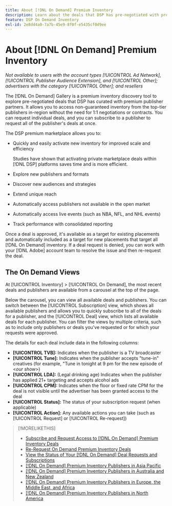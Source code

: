 ```yaml
---
title: About [!DNL On Demand] Premium Inventory
description: Learn about the deals that DSP has pre-negotiated with premium publisher partners.
feature: DSP On Demand Inventory
exl-id: 2e8dd4a0-7a7b-45e9-8f0f-e5435cf0d9ee
---
```

# About [!DNL On Demand] Premium Inventory

*Not available to users with the account types [!UICONTROL Ad Network], [!UICONTROL Publisher Audience Extension], and [!UICONTROL Other]; advertisers with the category [!UICONTROL Other]; and resellers*

The [!DNL On Demand] Gallery is a premium inventory discovery tool to explore pre-negotiated deals that DSP has curated with premium publisher partners. It allows you to access non-guaranteed inventory from the top-tier publishers in-region without the need for 1:1 negotiations or contracts. You can request individual deals, and you can subscribe to a publisher to request all of the publisher's deals at once.

The DSP premium marketplace allows you to:

* Quickly and easily activate new inventory for improved scale and efficiency

   Studies have shown that activating private marketplace deals within [!DNL DSP] platforms saves time and is more efficient.

* Explore new publishers and formats

* Discover new audiences and strategies

* Extend unique reach

* Automatically access publishers not available in the open market

* Automatically access live events (such as NBA, NFL, and NHL events)

* Track performance with consolidated reporting

Once a deal is approved, it's available as a target for existing placements and automatically included as a target for new placements that target all [!DNL On Demand] inventory. If a deal request is denied, you can work with your [!DNL Adobe] account team to resolve the issue and then re-request the deal.

## The On Demand Views

At [!UICONTROL Inventory] > [!UICONTROL On Demand], the most recent deals and publishers <!-- how recent? --> are available from a carousel at the top of the page.

Below the carousel, you can view all available deals and publishers. You can switch between the [!UICONTROL Subscription] view, which shows all available publishers and allows you to quickly subscribe to all of the deals for a publisher, and the [!UICONTROL Deal] view, which lists all available deals for each publisher. You can filter the views by multiple criteria, such as to include only publishers or deals you've requested or for which your requests were approved.

The details for each deal include data in the following columns:

* **[!UICONTROL TVB]:** Indicates when the publisher is a TV broadcaster
* **[!UICONTROL Tune]:** Indicates when the publisher accepts "tune-in" creatives (for example, "Tune in tonight at 9 pm for the new episode of \<*our show*\>)
* **[!UICONTROL LDA]:** (Legal drinking age) Indicates when the publisher has applied 21+ targeting and accepts alcohol ads
* **[!UICONTROL CPM]:** Indicates when the floor or fixed rate CPM for the deal is not visible until the advertiser has been granted access to the deal
* **[!UICONTROL Status]:** The status of your subscription request (when applicable)
* **[!UICONTROL Action]:** Any available actions you can take (such as [!UICONTROL Request] or [!UICONTROL Re-request])

>[!MORELIKETHIS]
>
>* [Subscribe and Request Access to [!DNL On Demand] Premium Inventory Deals](on-demand-inventory-subscribe.md)
>* [Re-Request On Demand Premium Inventory Deals](on-demand-inventory-rerequest.md)
>* [View the Status of Your [!DNL On Demand] Deal Requests and Subscriptions](on-demand-inventory-view-status.md)
>* [[!DNL On Demand] Premium Inventory Publishers in Asia Pacific](on-demand-inventory-publishers-apac.md)
>* [[!DNL On Demand] Premium Inventory Publishers in Australia and New Zealand](on-demand-inventory-publishers-anz.md)
>* [[!DNL On Demand] Premium Inventory Publishers in Europe, the Middle East, and Africa](on-demand-inventory-publishers-emea.md)
>* [[!DNL On Demand] Premium Inventory Publishers in North America](on-demand-inventory-publishers-na.md)
